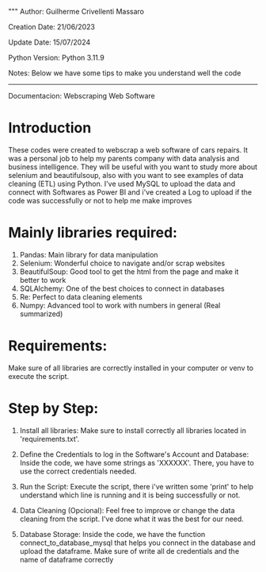 """
Author:
Guilherme Crivellenti Massaro

Creation Date:
21/06/2023

Update Date:
15/07/2024

Python Version:
Python 3.11.9

Notes:
Below we have some tips to make you understand well the code

--------------------------------------------------------------------------------------------------------

Documentacion: Webscraping Web Software

# Introduction

These codes were created to webscrap a web software of cars repairs. It was a personal job to help my parents company with data analysis and business intelligence. They will be useful with you want to study more about selenium and beautifulsoup, also with you want to see examples of data cleaning (ETL) using Python. I've used MySQL to upload the data and connect with Softwares as Power BI and i've created a Log to upload if the code was successfully or not to help me make improves

# Mainly libraries required:

1. Pandas: Main library for data manipulation
2. Selenium: Wonderful choice to navigate and/or scrap websites
3. BeautifulSoup: Good tool to get the html from the page and make it better to work
4. SQLAlchemy: One of the best choices to connect in databases
5. Re: Perfect to data cleaning elements
6. Numpy: Advanced tool to work with numbers in general (Real summarized)

# Requirements:

Make sure of all libraries are correctly installed in your computer or venv to execute the script.

# Step by Step:

1.	Install all libraries:
Make sure to install correctly all libraries located in 'requirements.txt'.

2.	Define the Credentials to log in the Software's Account and Database:
Inside the code, we have some strings as 'XXXXXX'. There, you have to use the correct credentials needed.

3.	Run the Script:
Execute the script, there i've written some 'print' to help understand which line is running and it is being successfully or not.

4.	Data Cleaning (Opcional):
Feel free to improve or change the data cleaning from the script. I've done what it was the best for our need.

5.	Database Storage:
Inside the code, we have the function connect_to_database_mysql that helps you connect in the database and upload the dataframe. Make sure of write all de credentials and the name of dataframe correctly
